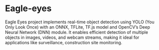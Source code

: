 # Eagle-eyes
Eagle Eyes project implements real-time object detection using YOLO (You Only Look Once) with an ONNX, TFLite, TF.js model and OpenCV’s Deep Neural Network (DNN) module. It enables efficient detection of multiple objects in images, videos, and webcam streams, making it ideal for applications like surveillance, construction site monitoring.
